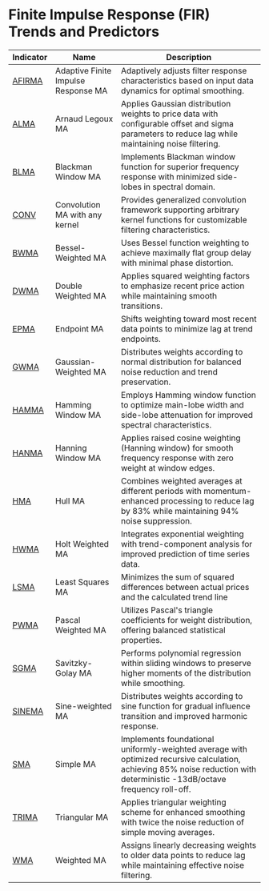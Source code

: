 # Finite Impulse Response (FIR) Trends and Predictors

| Indicator | Name | Description |
| ------------ | ---------------------------------------- | ---------------------------------------- |
| [AFIRMA](/indicators/trends_FIR/afirma.md) | Adaptive Finite Impulse Response MA | Adaptively adjusts filter response characteristics based on input data dynamics for optimal smoothing. |
| [ALMA](/indicators/trends_FIR/alma.md) | Arnaud Legoux MA | Applies Gaussian distribution weights to price data with configurable offset and sigma parameters to reduce lag while maintaining noise filtering. |
| [BLMA](/indicators/trends_FIR/blma.md) | Blackman Window MA | Implements Blackman window function for superior frequency response with minimized side-lobes in spectral domain. |
| [CONV](/indicators/trends_FIR/conv.md) | Convolution MA with any kernel | Provides generalized convolution framework supporting arbitrary kernel functions for customizable filtering characteristics. |
| [BWMA](/indicators/trends_FIR/bwma.md) | Bessel-Weighted MA | Uses Bessel function weighting to achieve maximally flat group delay with minimal phase distortion. |
| [DWMA](/indicators/trends_FIR/dwma.md) | Double Weighted MA | Applies squared weighting factors to emphasize recent price action while maintaining smooth transitions. |
| [EPMA](/indicators/trends_FIR/epma.md) | Endpoint MA | Shifts weighting toward most recent data points to minimize lag at trend endpoints. |
| [GWMA](/indicators/trends_FIR/gwma.md) | Gaussian-Weighted MA | Distributes weights according to normal distribution for balanced noise reduction and trend preservation. |
| [HAMMA](/indicators/trends_FIR/hamma.md) | Hamming Window MA | Employs Hamming window function to optimize main-lobe width and side-lobe attenuation for improved spectral characteristics. |
| [HANMA](/indicators/trends_FIR/hanma.md) | Hanning Window MA | Applies raised cosine weighting (Hanning window) for smooth frequency response with zero weight at window edges. |
| [HMA](/indicators/trends_FIR/hma.md) | Hull MA | Combines weighted averages at different periods with momentum-enhanced processing to reduce lag by 83% while maintaining 94% noise suppression. |
| [HWMA](/indicators/trends_FIR/hwma.md) | Holt Weighted MA | Integrates exponential weighting with trend-component analysis for improved prediction of time series data. |
| [LSMA](/indicators/trends_FIR/lsma.md) | Least Squares MA | Minimizes the sum of squared differences between actual prices and the calculated trend line |
| [PWMA](/indicators/trends_FIR/pwma.md) | Pascal Weighted MA | Utilizes Pascal's triangle coefficients for weight distribution, offering balanced statistical properties. |
| [SGMA](/indicators/trends_FIR/sgma.md) | Savitzky-Golay MA | Performs polynomial regression within sliding windows to preserve higher moments of the distribution while smoothing. |
| [SINEMA](/indicators/trends_FIR/sinema.md) | Sine-weighted MA | Distributes weights according to sine function for gradual influence transition and improved harmonic response. |
| [SMA](/indicators/trends_FIR/sma.md) | Simple MA | Implements foundational uniformly-weighted average with optimized recursive calculation, achieving 85% noise reduction with deterministic -13dB/octave frequency roll-off. |
| [TRIMA](/indicators/trends_FIR/trima.md) | Triangular MA | Applies triangular weighting scheme for enhanced smoothing with twice the noise reduction of simple moving averages. |
| [WMA](/indicators/trends_FIR/wma.md) | Weighted MA | Assigns linearly decreasing weights to older data points to reduce lag while maintaining effective noise filtering. |
